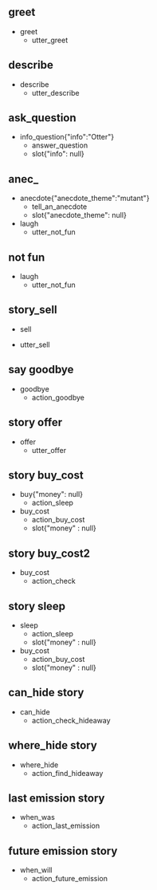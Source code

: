 ## greet
* greet
  - utter_greet

## describe
* describe
  - utter_describe

## ask_question
* info_question{"info":"Otter"}
  - answer_question
  - slot{"info": null}

## anec_
* anecdote{"anecdote_theme":"mutant"}
  - tell_an_anecdote
  - slot{"anecdote_theme": null}
* laugh
  - utter_not_fun

## not fun
* laugh
  - utter_not_fun

## story_sell
* sell
 - utter_sell

## say goodbye
* goodbye
  - action_goodbye

## story offer
* offer
  - utter_offer
 
## story buy_cost
* buy{"money": null}
  - action_sleep
* buy_cost
  - action_buy_cost
  - slot{"money" : null}

## story buy_cost2
* buy_cost
  - action_check
  
## story sleep
* sleep
  - action_sleep
  - slot{"money" : null}
* buy_cost
  - action_buy_cost
  - slot{"money" : null}
 
## can_hide story
* can_hide
  - action_check_hideaway

## where_hide story
* where_hide
  - action_find_hideaway

## last emission story
* when_was
  - action_last_emission

## future emission story
* when_will
  - action_future_emission